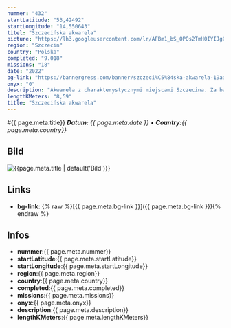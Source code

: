 ```yaml
---
nummer: "432"
startLatitude: "53,42492"
startLongitude: "14,550643"
titel: "Szczecińska akwarela"
picture: "https://lh3.googleusercontent.com/lr/AFBm1_bS_OPOs2TmH0IYIJgGu1dzXiURRaPlPSs9bmlQMCoTbQJbQcC4cuHd_tzeaj1JBeY2mxgv2OAvIFEy_7Bi0jsAaWd7scCz7DDqbmMvd_oBLZ9z2NWuPj1ytfvQTTcuvfptbw8qEPgjqQ-qRLbq92Hf6OCwSnMHOclDSoorY1bHpmdGCzhYCeRc5BRtSmRmaT4uLAPuFm6SXcN4DuAiVIp3SDa-TMsXBnurJKuW8Yxbu_QDMhbptRbwngQe2yLnSBvSq2Jmh_8l8c3_esh93Ezkx1s12HoB8MIb2GjG8xIKCht879IeBvLbuVE1OAgZZe0Fej4TxrWpLw6f1usxwowplLF-LHVqwgJrLdgLy1I0UucuVTzbsKQHSQG-cz3D_0I1HzbG7iTKoJFFMke3r5KeJmCTxFqHiPMnp1z8NLyllHXecUzPpDf36DHfcR-MbDo9V3BfCecvicGRTZTmux10OYJAz3chNwdZODmE6Sywd7VNxVEDIoGOOgbOefphfTeko8Itz8cY0qSzdHgLsQd5mC1rnp0t3EjQVp0P8idD3ErdgKKs5QBpcQNikVPUlsjC4LUcLblmTz4I8TI0wuJnYEb7WJE0Ku3fbseJ1uTrNO9bQdVJOxYoP8gUDpRlGzBghIO6k7q1zBYs3Ugt7Qwnf0Vje-1snG3oJ81CMUpOPU1kNYhrjWLBwbULKoDu86aiSy_G5jk97qPIKTJd8sy5OftPK1_0J_6rKIIwGQHPg8yVGI9T4UKjGoYzO1qQUxIiWsTQtN2VOMryIFGePNBkL7Z-9wehytpLeF-C-Cr7aPnyQlGxxJ03aNSKIif917t3qjufN0cIT2yN8jBHOnDnFChgLKP3z_DS9L2pdkS-05BKhtS4O1HtJBjWRzmcI5FkG1Rr"
region: "Szczecin"
country: "Polska"
completed: "9.018"
missions: "18"
date: "2022"
bg-link: "https://bannergress.com/banner/szczeci%C5%84ska-akwarela-19aa"
onyx: "0"
description: "Akwarela z charakterystycznymi miejscami Szczecina. Za bardzo się nie zmęczysz przy robieniu tej mozaiki -) \nStart - Brama Portowa!"
lengthKMeters: "8,59"
title: "Szczecińska akwarela"
---
```


#{{ page.meta.title}}
_**Datum:** {{ page.meta.date }} • **Country:**{{ page.meta.country}}_

## Bild
![{{page.meta.title | default('Bild')}}]({{page.meta.picture}})

## Links
- **bg-link**: {% raw %}[{{ page.meta.bg-link }}]({{ page.meta.bg-link }}){% endraw %}

## Infos
- **nummer**:{{ page.meta.nummer}}
- **startLatitude**:{{ page.meta.startLatitude}}
- **startLongitude**:{{ page.meta.startLongitude}}
- **region**:{{ page.meta.region}}
- **country**:{{ page.meta.country}}
- **completed**:{{ page.meta.completed}}
- **missions**:{{ page.meta.missions}}
- **onyx**:{{ page.meta.onyx}}
- **description**:{{ page.meta.description}}
- **lengthKMeters**:{{ page.meta.lengthKMeters}}

